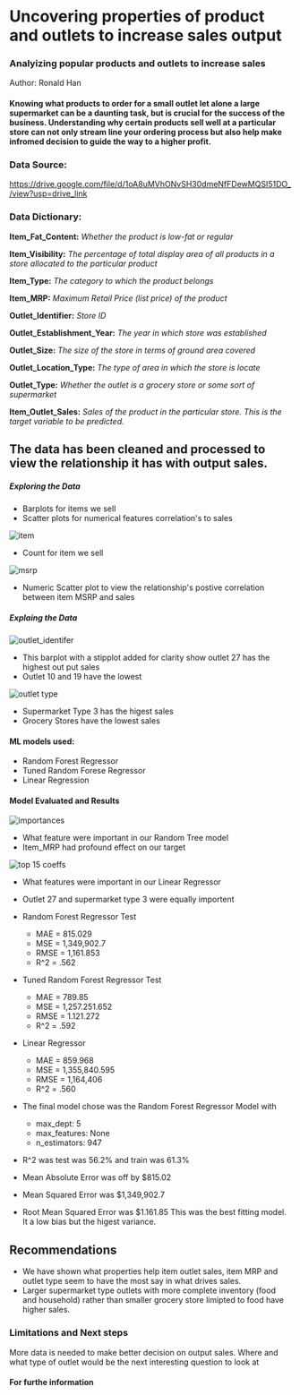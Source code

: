 # Uncovering properties of product and outlets to increase sales output

### Analyizing popular products and outlets to increase sales
Author: Ronald Han

#### Knowing what products to order for a small outlet let alone a large supermarket can be a daunting task, but is crucial for the success of the business.  Understanding why certain products sell well at a particular store can not only stream line your ordering process but also help make infromed decision to guide the way to a higher profit. 

### Data Source:
https://drive.google.com/file/d/1oA8uMVhONvSH30dmeNfFDewMQSI51DO_/view?usp=drive_link

### Data Dictionary:
**Item_Fat_Content:**  *Whether the product is low-fat or regular*

**Item_Visibility:**  *The percentage of total display area of all products in a store allocated to the particular product*

**Item_Type:**  *The category to which the product belongs*

**Item_MRP:**  *Maximum Retail Price (list price) of the product*

**Outlet_Identifier:**  	*Store ID*

**Outlet_Establishment_Year:**  *The year in which store was established*

**Outlet_Size:**  *The size of the store in terms of ground area covered*

**Outlet_Location_Type:**  *The type of area in which the store is locate*

**Outlet_Type:**  *Whether the outlet is a grocery store or some sort of supermarket*

**Item_Outlet_Sales:**  *Sales of the product in the particular store. This is the target variable to be predicted.*

## The data has been cleaned and processed to view the relationship it has with output sales.  

##### Exploring the Data

  - Barplots for items we sell
  - Scatter plots for numerical features correlation's to sales

![item](https://github.com/808hanronald/Prediction-of-Product-Sales/assets/140451609/95dc87c6-dfb1-44b2-8fba-1c61d9fe1ad7)
  - Count for item we sell

![msrp](https://github.com/808hanronald/Prediction-of-Product-Sales/assets/140451609/d50902fd-057b-4dc3-a03c-a0ef8091cfbb)
  - Numeric Scatter plot to view the relationship's postive correlation between item MSRP and sales

##### Explaing the Data

![outlet_identifer](https://github.com/808hanronald/Prediction-of-Product-Sales/assets/140451609/1679027d-ff2e-4ba9-a105-ef03fb64192b)
  - This barplot with a stipplot added for clarity show outlet 27 has the highest out put sales
  - Outlet 10 and 19 have the lowest

![outlet type](https://github.com/808hanronald/Prediction-of-Product-Sales/assets/140451609/080bd1b4-4442-4e6c-8533-4a6444b595db)
  - Supermarket Type 3 has the higest sales
  - Grocery Stores have the lowest sales




#### ML models used:
  - Random Forest Regressor
  - Tuned Random Forese Regressor
  - Linear Regression

#### Model Evaluated and Results

![importances](https://github.com/808hanronald/Prediction-of-Product-Sales/assets/140451609/974eaa9f-2e57-4173-a54b-3d6744d8db0a)
  - What feature were important in our Random Tree model
  - Item_MRP had profound effect on our target

![top 15 coeffs](https://github.com/808hanronald/Prediction-of-Product-Sales/assets/140451609/23c885c6-f29d-4f6e-b0e2-eab2d95cd755)
  - What features were important in our Linear Regressor
  - Outlet 27 and supermarket type 3 were equally importent

 
  
  - Random Forest Regressor Test
    - MAE = 815.029
    - MSE = 1,349,902.7
    - RMSE = 1,161.853
    - R^2 = .562

  - Tuned Random Forest Regressor Test
    - MAE = 789.85
    - MSE = 1,257.251.652
    - RMSE = 1.121.272
    - R^2 = .592

  - Linear Regressor
    - MAE = 859.968
    - MSE = 1,355,840.595
    - RMSE = 1,164,406
    - R^2 = .560

  - The final model chose was the Random Forest Regressor Model with
    - max_dept: 5
    - max_features: None
    - n_estimators: 947
  - R^2 was test was 56.2% and train was 61.3%
  - Mean Absolute Error was off by $815.02
  - Mean Squared Error was $1,349,902.7
  - Root Mean Squared Error was $1.161.85
This was the best fitting model.  It a low bias but the higest variance. 

## Recommendations
  - We have shown what properties help item outlet sales, item MRP and outlet type seem to have the most say in what drives sales.
  - Larger supermarket type outlets with more complete inventory (food and household) rather than smaller grocery store limipted to food have higher sales.

### Limitations and Next steps
More data is needed to make better decision on output sales.  Where and what type of outlet would be the next interesting question to look at

#### For furthe information










